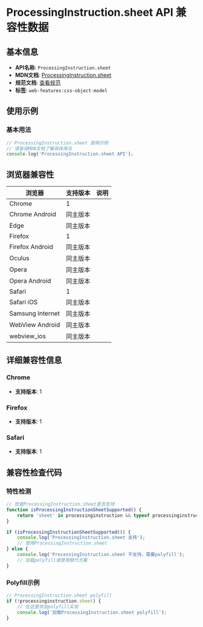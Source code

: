# ProcessingInstruction.sheet API 兼容性数据

## 基本信息

- **API名称**: `ProcessingInstruction.sheet`
- **MDN文档**: [ProcessingInstruction.sheet](https://developer.mozilla.org/docs/Web/API/ProcessingInstruction/sheet)
- **规范文档**: [查看规范](https://drafts.csswg.org/cssom/#dom-linkstyle-sheet)
- **标签**: `web-features:css-object-model`

## 使用示例

### 基本用法

```javascript
// ProcessingInstruction.sheet 使用示例
// 请查阅MDN文档了解具体用法
console.log('ProcessingInstruction.sheet API');
```

## 浏览器兼容性

| 浏览器 | 支持版本 | 说明 |
|--------|----------|------|
| Chrome | 1 |  |
| Chrome Android | 同主版本 |  |
| Edge | 同主版本 |  |
| Firefox | 1 |  |
| Firefox Android | 同主版本 |  |
| Oculus | 同主版本 |  |
| Opera | 同主版本 |  |
| Opera Android | 同主版本 |  |
| Safari | 1 |  |
| Safari iOS | 同主版本 |  |
| Samsung Internet | 同主版本 |  |
| WebView Android | 同主版本 |  |
| webview_ios | 同主版本 |  |

## 详细兼容性信息

### Chrome

- **支持版本**: 1

### Firefox

- **支持版本**: 1

### Safari

- **支持版本**: 1

## 兼容性检查代码

### 特性检测

```javascript
// 检查ProcessingInstruction.sheet是否支持
function isProcessingInstructionSheetSupported() {
    return 'sheet' in processinginstruction && typeof processinginstruction.sheet === 'function';
}

if (isProcessingInstructionSheetSupported()) {
    console.log('ProcessingInstruction.sheet 支持');
    // 使用ProcessingInstruction.sheet
} else {
    console.log('ProcessingInstruction.sheet 不支持，需要polyfill');
    // 加载polyfill或使用替代方案
}
```

### Polyfill示例

```javascript
// ProcessingInstruction.sheet polyfill
if (!processinginstruction.sheet) {
    // 在这里添加polyfill实现
    console.log('加载ProcessingInstruction.sheet polyfill');
}
```

